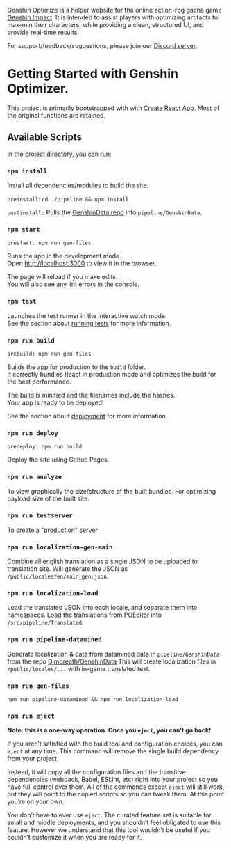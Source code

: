 Genshin Optimize is a helper website for the online action-rpg gacha game [Genshin Impact](https://genshin.mihoyo.com/). It is intended to assist players with optimizing artifacts to max-min their characters, while providing a clean, structured UI, and provide real-time results.

For support/feedback/suggestions, please join our [Discord server](https://discord.gg/CXUbQXyfUs).


# Getting Started with Genshin Optimizer.
This project is primarily bootstrapped with with [Create React App](https://github.com/facebook/create-react-app). Most of the original functions are retained.

## Available Scripts

In the project directory, you can run:

### `npm install`
Install all dependencies/modules to build the site.

`preinstall`: `cd ./pipeline && npm install`

`postinstall:` Pulls the [GenshinData repo](https://github.com/Dimbreath/GenshinData) into `pipeline/GenshinData`.

### `npm start`
`prestart: npm run gen-files`

Runs the app in the development mode.\
Open [http://localhost:3000](http://localhost:3000) to view it in the browser.

The page will reload if you make edits.\
You will also see any lint errors in the console.

### `npm test`

Launches the test runner in the interactive watch mode.\
See the section about [running tests](https://facebook.github.io/create-react-app/docs/running-tests) for more information.

### `npm run build`
`prebuild: npm run gen-files`

Builds the app for production to the `build` folder.\
It correctly bundles React in production mode and optimizes the build for the best performance.

The build is minified and the filenames include the hashes.\
Your app is ready to be deployed!

See the section about [deployment](https://facebook.github.io/create-react-app/docs/deployment) for more information.

### `npm run deploy`
`predeploy: npm run build`

Deploy the site using Github Pages. 

### `npm run analyze`
To view graphically the size/structure of the built bundles. For optimizing payload size of the built site.

### `npm run testserver`
To create a "production" server

### `npm run localization-gen-main`
Combine all english translation as a single JSON to be uploaded to translation site.
Will generate the JSON as `/public/locales/en/main_gen.json`.

### `npm run localization-load`
Load the translated JSON into each locale, and separate them into namespaces.
Load the translations from [POEditor](https://poeditor.com/projects/view?id=439583) into `/src/pipeline/Translated`.

### `npm run pipeline-datamined`
Generate localization & data from datamined data in `pipeline/GenshinData` from the repo [Dimbreath/GenshinData](https://github.com/Dimbreath/GenshinData)
This will create localization files in `/public/locales/...` with in-game translated text.

### `npm run gen-files`
`npm run pipeline-datamined && npm run localization-load`

### `npm run eject`

**Note: this is a one-way operation. Once you `eject`, you can’t go back!**

If you aren’t satisfied with the build tool and configuration choices, you can `eject` at any time. This command will remove the single build dependency from your project.

Instead, it will copy all the configuration files and the transitive dependencies (webpack, Babel, ESLint, etc) right into your project so you have full control over them. All of the commands except `eject` will still work, but they will point to the copied scripts so you can tweak them. At this point you’re on your own.

You don’t have to ever use `eject`. The curated feature set is suitable for small and middle deployments, and you shouldn’t feel obligated to use this feature. However we understand that this tool wouldn’t be useful if you couldn’t customize it when you are ready for it.
